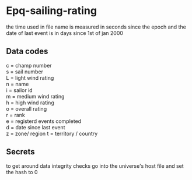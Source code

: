 # Epq-sailing-rating
the time used in file name is measured in seconds since the epoch and the date of last event is in days since 1st of jan 2000 
## Data codes
c = champ number  
s = sail number  
L = light wind rating  
n = name  
i = sailor id  
m = medium wind rating  
h = high wind rating  
o = overall rating  
r = rank  
e = registerd events completed  
d = date since last event  
z = zone/ region
t = territory / country
## Secrets
to get around data integrity checks go into the universe's host file and set the hash to 0
